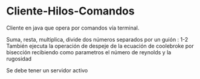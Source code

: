 # Cliente-Hilos-Comandos

Cliente en java que opera por comandos vía terminal.

Suma, resta, multiplica, divide dos números separados por un guión : 1-2
También ejecuta la operación de despeje de la ecuación de coolebroke por bisección recibiendo como parametros el número de reynolds y la rugosidad

Se debe tener un servidor activo
